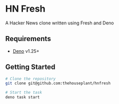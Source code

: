# HN Fresh

A Hacker News clone written using Fresh and Deno 

## Requirements

- [Deno](https://deno.com/runtime) v1.25+

## Getting Started

```bash
# Clone the repository
git clone git@github.com:thehouseplant/hnfresh

# Start the task
deno task start
```
